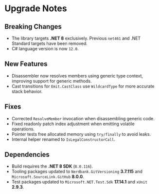 # Upgrade Notes

## Breaking Changes
- The library targets **.NET 8** exclusively. Previous `net461` and .NET Standard targets have been removed.
- C# language version is now `12.0`.

## New Features
- Disassembler now resolves members using generic type context, improving support for generic methods.
- Cast transitions for `Emit.CastClass` use `WildcardType` for more accurate stack behavior.

## Fixes
- Corrected `ResolveMember` invocation when disassembling generic code.
- Fixed readonly patch index adjustment when emitting volatile operations.
- Pointer tests free allocated memory using `try/finally` to avoid leaks.
- Internal helper renamed to `IsLegalConstructorCall`.

## Dependencies
- Build requires the **.NET 8 SDK** (`8.0.116`).
- Tooling packages updated to `Nerdbank.GitVersioning` **3.7.115** and `Microsoft.SourceLink.GitHub` **8.0.0**.
- Test packages updated to `Microsoft.NET.Test.Sdk` **17.14.1** and `xUnit` **2.9.3**.
